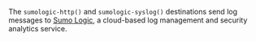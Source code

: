 ---
---
<!-- DISCLAIMER: This file is based on the syslog-ng Open Source Edition documentation https://github.com/balabit/syslog-ng-ose-guides/commit/2f4a52ee61d1ea9ad27cb4f3168b95408fddfdf2 and is used under the terms of The syslog-ng Open Source Edition Documentation License. The file has been modified by Axoflow. -->
The `sumologic-http()` and `sumologic-syslog()` destinations send log messages to [Sumo Logic](https://www.sumologic.com/), a cloud-based log management and security analytics service.
